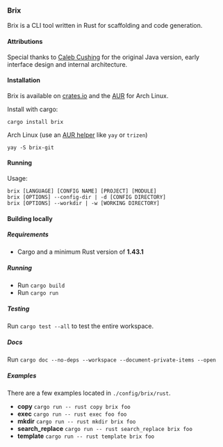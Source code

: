### Brix

Brix is a CLI tool written in Rust for scaffolding and code generation.

#### Attributions

Special thanks to [Caleb Cushing](https://github.com/xenoterracide) for the original Java version, early interface design and internal architecture.

#### Installation

Brix is available on [crates.io](https://crates.io/crates/brix) and the [AUR](https://aur.archlinux.org/packages/brix-git) for Arch Linux.

Install with cargo:
```
cargo install brix
```

Arch Linux (use an [AUR helper](https://wiki.archlinux.org/title/AUR_helpers) like `yay` or `trizen`)
```
yay -S brix-git
```

#### Running

Usage:

```
brix [LANGUAGE] [CONFIG NAME] [PROJECT] [MODULE]
brix [OPTIONS] --config-dir | -d [CONFIG DIRECTORY]
brix [OPTIONS] --workdir | -w [WORKING DIRECTORY]
```

#### Building locally

##### Requirements

- Cargo and a minimum Rust version of **1.43.1**

##### Running

- Run `cargo build`
- Run `cargo run`

##### Testing

Run `cargo test --all` to test the entire workspace.

##### Docs

Run `cargo doc --no-deps --workspace --document-private-items --open`

##### Examples

There are a few examples located in `./config/brix/rust`.

- **copy** `cargo run -- rust copy brix foo`
- **exec** `cargo run -- rust exec foo foo`
- **mkdir** `cargo run -- rust mkdir brix foo`
- **search_replace** `cargo run -- rust search_replace brix foo`
- **template** `cargo run -- rust template brix foo`
